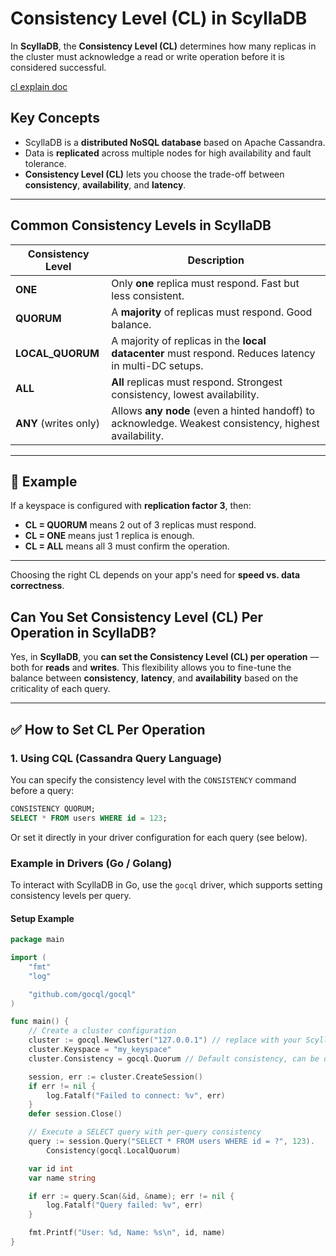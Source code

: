 # Consistency Level (CL) in ScyllaDB

In **ScyllaDB**, the **Consistency Level (CL)** determines how many replicas in the cluster must acknowledge a read or write operation before it is considered successful.

[cl explain doc](https://university.scylladb.com/courses/scylla-essentials-overview/lessons/high-availability/topic/consistency-level/)

## Key Concepts

- ScyllaDB is a **distributed NoSQL database** based on Apache Cassandra.
- Data is **replicated** across multiple nodes for high availability and fault tolerance.
- **Consistency Level (CL)** lets you choose the trade-off between **consistency**, **availability**, and **latency**.

---

## Common Consistency Levels in ScyllaDB

| Consistency Level | Description |
|-------------------|-------------|
| **ONE**           | Only **one** replica must respond. Fast but less consistent. |
| **QUORUM**        | A **majority** of replicas must respond. Good balance. |
| **LOCAL_QUORUM**  | A majority of replicas in the **local datacenter** must respond. Reduces latency in multi-DC setups. |
| **ALL**           | **All** replicas must respond. Strongest consistency, lowest availability. |
| **ANY** (writes only) | Allows **any node** (even a hinted handoff) to acknowledge. Weakest consistency, highest availability. |

---

## 📝 Example

If a keyspace is configured with **replication factor 3**, then:

- **CL = QUORUM** means 2 out of 3 replicas must respond.
- **CL = ONE** means just 1 replica is enough.
- **CL = ALL** means all 3 must confirm the operation.

---

Choosing the right CL depends on your app's need for **speed vs. data correctness**.

## Can You Set Consistency Level (CL) Per Operation in ScyllaDB?

Yes, in **ScyllaDB**, you **can set the Consistency Level (CL) per operation** — both for **reads** and **writes**. This flexibility allows you to fine-tune the balance between **consistency**, **latency**, and **availability** based on the criticality of each query.

---

## ✅ How to Set CL Per Operation

### 1. Using CQL (Cassandra Query Language)

You can specify the consistency level with the `CONSISTENCY` command before a query:

```sql
CONSISTENCY QUORUM;
SELECT * FROM users WHERE id = 123;
```

Or set it directly in your driver configuration for each query (see below).

### Example in Drivers (Go / Golang)

To interact with ScyllaDB in Go, use the `gocql` driver, which supports setting consistency levels per query.

#### Setup Example

```go
package main

import (
    "fmt"
    "log"

    "github.com/gocql/gocql"
)

func main() {
    // Create a cluster configuration
    cluster := gocql.NewCluster("127.0.0.1") // replace with your ScyllaDB node IP
    cluster.Keyspace = "my_keyspace"
    cluster.Consistency = gocql.Quorum // Default consistency, can be overridden per query

    session, err := cluster.CreateSession()
    if err != nil {
        log.Fatalf("Failed to connect: %v", err)
    }
    defer session.Close()

    // Execute a SELECT query with per-query consistency
    query := session.Query("SELECT * FROM users WHERE id = ?", 123).
        Consistency(gocql.LocalQuorum)

    var id int
    var name string

    if err := query.Scan(&id, &name); err != nil {
        log.Fatalf("Query failed: %v", err)
    }

    fmt.Printf("User: %d, Name: %s\n", id, name)
}
```
